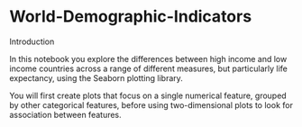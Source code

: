 # World-Demographic-Indicators
Introduction

In this notebook you explore the differences between high income and low income countries across a range of different measures, but particularly life expectancy, using the Seaborn plotting library.

You will first create plots that focus on a single numerical feature, grouped by other categorical features, before using two-dimensional plots to look for association between features.
